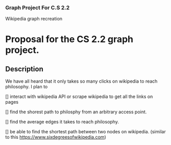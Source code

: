 ### Graph Project For C.S 2.2

Wikipedia graph recreation

# Proposal for the CS 2.2 graph project.

## Description
 We have all heard that it only takes so many clicks on wikipedia to reach philosophy. I plan to

 [] interact with wikipedia API or scrape wikipedia to get all the links on pages

 [] find the shorest path to philosphy from an arbitrary access point. 

[] find the average edges it takes to reach philosophy.

[] be able to find the shortest path between two nodes on wikipedia.
(similar to this https://www.sixdegreesofwikipedia.com)